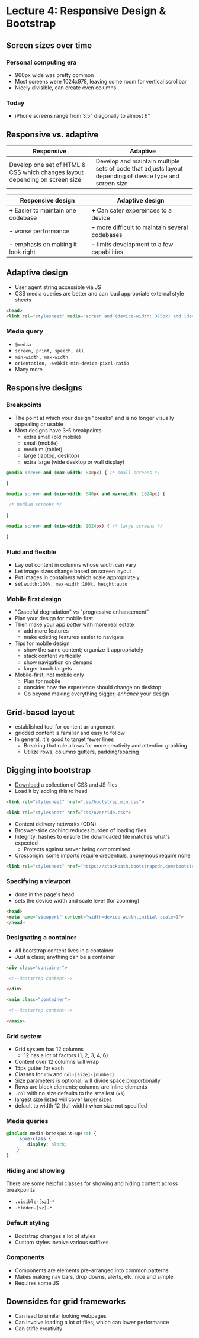 # Lecture 4: Responsive Design & Bootstrap

## Screen sizes over time

### Personal computing era

- 960px wide was pretty common
- Most screens were 1024x978, leaving some room for vertical scrollbar
- Nicely divisible, can create even columns

### Today

- iPhone screens range from 3.5" diagonally to almost 6"

## Responsive vs. adaptive

| Responsive | Adaptive |
| ---- | ---- |
| Develop one set of HTML & CSS which changes layout depending on screen size | Develop and maintain multiple sets of code that adjusts layout depending of device type and screen size |

| Responsive design | Adaptive design |
| ---- | ---- |
| **+** Easier to maintain one codebase | **+** Can cater expereinces to a device |
| **-** worse performance | **-** more difficult to maintain several codebases |
| **-** emphasis on making it look right | **-** limits development to a few capabilities |

## Adaptive design

- User agent string accessible via JS
- CSS media queries are better and can load appropriate external style sheets

```HTML
<head>  
<link rel="stylesheet" media="screen and (device-width: 375px) and (device-height: 667px) and (-webkit-device-pixel-ratio: 2)" href="iPhone8.css"> </head>
```

### Media query

- `@media`
- `screen, print, speech, all`
- `min-width, max-width`
- `orientation, -webkit-min-device-pixel-ratio`
- Many more

## Responsive designs

### Breakpoints

- The point at which your design "breaks" and is no longer visually appealing or usable
- Most designs have 3-5 breakpoints
	- extra small (old mobile)
	- small (mobile)
	- medium (tablet)
	- large (laptop, desktop)
	- extra large (wide desktop or wall display)

```CSS
@media screen and (max-width: 640px) { /* small screens */

}

@media screen and (min-width: 640px and max-width: 1024px) {

 /* medium screens */

}

@media screen and (min-width: 1024px) { /* large screens */

}
```

### Fluid and flexible

- Lay out content in columns whose width can vary
- Let image sizes change based on screen layout
- Put images in containers which scale appropriately
- set `width:100%, max-width:100%, height:auto`

### Mobile first design

- "Graceful degradation" vs "progressive enhancement"
- Plan your design for mobile first
- Then make your app *better* with more real estate
	- add more features
	- make existing features easier to navigate
- Tips for mobile design
	- show the same content; organize it appropriately
	- stack content vertically
	- show navigation on demand
	- larger touch targets
- Mobile-first, not mobile only
	- Plan for mobile
	- consider how the experience should change on desktop
	- Go beyond making everything bigger; *enhance* your design

## Grid-based layout

- established tool for content arrangement
- gridded content is familiar and easy to follow
- In general, it's good to target fewer lines
	- Breaking that rule allows for more creativity and attention grabbing
	- Utilize rows, columns gutters, padding/spacing

## Digging into bootstrap

- [Download](http://getbootstrap.com/docs/4.1/getting-started/download/) a collection of CSS and JS files
- Load it by adding this to head

```HTML
<link rel="stylesheet" href="css/bootstrap.min.css">

<link rel="stylesheet" href=“css/override.css">
```

- Content delivery networks (CDN)
- Broswer-side caching reduces burden of loading files
- Integrity: hashes to ensure the downloaded file matches what's expected
	- Protects against server being compromised
- Crossorigin: some imports require credentials, anonymous require none

```HTML
<link rel="stylesheet" href="https://stackpath.bootstrapcdn.com/bootstrap/4.1.3/css/bootstrap.min.css" integrity="sha384-MCw98/SFnGE8fJT3GXwEOngsV7Zt27NXFoaoApmYm81iuXoPkFOJwJ8ERdknLPMO" crossorigin="anonymous">
```

### Specifying a viewport

- done in the page's head
- sets the device width and scale level (for zooming)

```HTML
<head>
<meta name="viewport" content="width=device-width,initial-scale=1">  
</head>
```

### Designating a container

- All bootstrap content lives in a container
- Just a class; anything can be a container

```HTML
<div class="container">

 <!--Bootstrap content-->

</div>

<main class="container">

 <!--Bootstrap content-->

</main>
```

### Grid system

- Grid system has 12 columns
	- 12 has a lot of factors (1, 2, 3, 4, 6)
- Content over 12 columns will wrap
- 15px gutter for each
- Classes for `row` and `col-[size]-[number]`
- Size parameters is optional; will divide space proportionally
- Rows are block elements; columns are inline elements
- `.col` with no size defaults to the smallest (`xs`)
- largest size listed will cover larger sizes
- default to width 12 (full width) when size not specified

### Media queries

```CSS
@include media-breakpoint-up(sm) {
	.some-class { 
		display: block;
	} 
}
```

### Hiding and showing

There are some helpful classes for showing and hiding content across breakpoints

- `.visible-[sz]-*`
- `.hidden-[sz]-*`

### Default styling

- Bootstrap changes a lot of styles
- Custom styles involve various suffixes

### Components

- Components are elements pre-arranged into common patterns
- Makes making nav bars, drop downs, alerts, etc. nice and simple
- Requires some JS

## Downsides for grid frameworks

- Can lead to similar looking webpages
- Can involve loading a lot of files; which can lower performance
- Can stifle creativity